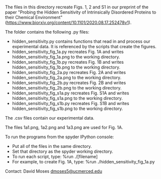 The files in this directory recreate Figs. 1, 2 and S1 in our preprint of the paper "Probing the Hidden Sensitivity of Intrinsically Disordered Proteins to their Chemical Environment" (https://www.biorxiv.org/content/10.1101/2020.08.17.252478v1).

The folder contains the following .py files:
- hidden_sensitivity.py contains functions that read in and process our experimental data. It is referenced by the scripts that create the figures.
- hidden_sensitivity_fig_1a.py recreates Fig. 1A and writes hidden_sensitivity_fig_1a.png to the working directory. 
- hidden_sensitivity_fig_1b.py recreates Fig. 1B and writes hidden_sensitivity_fig_1b.png to the working directory. 
- hidden_sensitivity_fig_2a.py recreates Fig. 2A and writes hidden_sensitivity_fig_2a.png to the working directory. 
- hidden_sensitivity_fig_2b.py recreates Fig. 2B and writes hidden_sensitivity_fig_2b.png to the working directory. 
- hidden_sensitivity_fig_s1a.py recreates Fig. S1A and writes hidden_sensitivity_fig_s1a.png to the working directory. 
- hidden_sensitivity_fig_s1b.py recreates Fig. S1B and writes hidden_sensitivity_fig_s1b.png to the working directory. 

The .csv files contain our experimental data.

The files 1a1.png, 1a2.png and 1a3.png are used for Fig. 1A.

To run the programs from the spyder IPython console:
- Put all of the files in the same directory.
- Set that directory as the spyder working directory.
- To run each script, type: %run ./[filename]
- For example, to create Fig. 1A, type: %run ./hidden_sensitivity_fig_1a.py

Contact: David Moses dmoses5@ucmerced.edu
